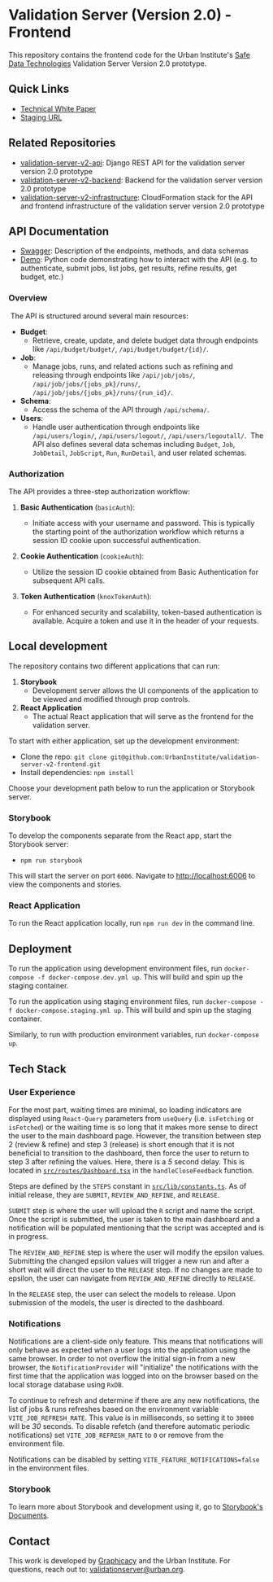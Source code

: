 # Validation Server (Version 2.0) - Frontend

This repository contains the frontend code for the Urban Institute's [Safe Data Technologies](https://www.urban.org/projects/safe-data-technologies) Validation Server Version 2.0 prototype. 

## Quick Links
- [Technical White Paper](https://www.urban.org/research/publication/privacy-preserving-validation-server-version-2) 
- [Staging URL](https://sdt-validation-server.urban.org) 

## Related Repositories

- [validation-server-v2-api](https://github.com/UrbanInstitute/validation-server-v2-api): Django REST API for the validation server version 2.0 prototype
- [validation-server-v2-backend](https://github.com/UrbanInstitute/validation-server-v2-backend): Backend for the validation server version 2.0 prototype
- [validation-server-v2-infrastructure](https://github.com/UrbanInstitute/validation-server-v2-infrastructure): CloudFormation stack for the API and frontend infrastructure of the validation server version 2.0 prototype

## API Documentation
- [Swagger](https://sdt-validation-server.urban.org/api/docs/): Description of the endpoints, methods, and data schemas
- [Demo](https://github.com/UrbanInstitute/validation-server-v2-api/blob/main/api-demo.ipynb): Python code demonstrating how to interact with the API (e.g. to authenticate, submit jobs, list jobs, get results, refine results, get budget, etc.)

### Overview
​
The API is structured around several main resources:
​
- **Budget**:
  - Retrieve, create, update, and delete budget data through endpoints like `/api/budget/budget/`, `/api/budget/budget/{id}/`.
    ​
- **Job**:
  - Manage jobs, runs, and related actions such as refining and releasing through endpoints like `/api/job/jobs/`, `/api/job/jobs/{jobs_pk}/runs/`, `/api/job/jobs/{jobs_pk}/runs/{run_id}/`.
    ​
- **Schema**:
  - Access the schema of the API through `/api/schema/`.
    ​
- **Users**:
  - Handle user authentication through endpoints like `/api/users/login/`, `/api/users/logout/`, `/api/users/logoutall/`.
    ​
    The API also defines several data schemas including `Budget`, `Job`, `JobDetail`, `JobScript`, `Run`, `RunDetail`, and user related schemas.
    ​

### Authorization

The API provides a three-step authorization workflow:

1. **Basic Authentication** (`basicAuth`):

   - Initiate access with your username and password. This is typically the starting point of the authorization workflow which returns a session ID cookie upon successful authentication.

2. **Cookie Authentication** (`cookieAuth`):
   - Utilize the session ID cookie obtained from Basic Authentication for subsequent API calls.
3. **Token Authentication** (`knoxTokenAuth`):
   - For enhanced security and scalability, token-based authentication is available. Acquire a token and use it in the header of your requests.

## Local development

The repository contains two different applications that can run:

1. **Storybook**
   - Development server allows the UI components of the application to be viewed and modified through prop controls.
2. **React Application**
   - The actual React application that will serve as the frontend for the validation server.

To start with either application, set up the development environment:

- Clone the repo: `git clone git@github.com:UrbanInstitute/validation-server-v2-frontend.git`
- Install dependencies: `npm install`

Choose your development path below to run the application or Storybook server.

### Storybook

To develop the components separate from the React app, start the Storybook server:

- `npm run storybook`

This will start the server on port `6006`.
Navigate to [http://localhost:6006](http://localhost:6006) to view the components and stories.

### React Application

To run the React application locally, run `npm run dev` in the command line. 

## Deployment

To run the application using development environment files, run `docker-compose -f docker-compose.dev.yml up`. This will build and spin up the staging container.

To run the application using staging environment files, run `docker-compose -f docker-compose.staging.yml up`. This will build and spin up the staging container.

Similarly, to run with production environment variables, run `docker-compose up`.

## Tech Stack

### User Experience

For the most part, waiting times are minimal, so loading indicators are displayed using `React-Query` parameters from `useQuery` (i.e. `isFetching` or `isFetched`) or the waiting time is so long that it makes more sense to direct the user to the main dashboard page.
However, the transition between step 2 (review & refine) and step 3 (release) is short enough that it is not beneficial to transition to the dashboard, then force the user to return to step 3 after refining the values.
Here, there is a _5_ second delay.
This is located in [`src/routes/Dashboard.tsx`](src/routes/Dashboard.tsx) in the `handleCloseFeedback` function. 

Steps are defined by the `STEPS` constant in [`src/lib/constants.ts`](src/lib/constants.ts).
As of initial release, they are `SUBMIT`, `REVIEW_AND_REFINE`, and `RELEASE`.

`SUBMIT` step is where the user will upload the `R` script and name the script.
Once the script is submitted, the user is taken to the main dashboard and a notification will be populated mentioning that the script was accepted and is in progress.

The `REVIEW_AND_REFINE` step is where the user will modify the epsilon values.
Submitting the changed epsilon values will trigger a new run and after a short wait will direct the user to the `RELEASE` step.
If no changes are made to epsilon, the user can navigate from `REVIEW_AND_REFINE` directly to `RELEASE`.

In the `RELEASE` step, the user can select the models to release.
Upon submission of the models, the user is directed to the dashboard.

### Notifications

Notifications are a client-side only feature.
This means that notifications will only behave as expected when a user logs into the application using the same browser.
In order to not overflow the initial sign-in from a new browser, the `NotificationProvider` will "initialize" the notifications with the first time that the application was logged into on the browser based on the local storage database using `RxDB`.

To continue to refresh and determine if there are any new notifications, the list of jobs & runs refreshes based on the environment variable `VITE_JOB_REFRESH_RATE`.
This value is in milliseconds, so setting it to `30000` will be _30_ seconds.
To disable refetch (and therefore automatic periodic notifications) set `VITE_JOB_REFRESH_RATE` to `0` or remove from the environment file.

Notifications can be disabled by setting `VITE_FEATURE_NOTIFICATIONS=false` in the environment files.

### Storybook

To learn more about Storybook and development using it, go to [Storybook's Documents](https://storybook.js.org/docs/react/writing-stories/introduction). 

## Contact

This work is developed by [Graphicacy](https://graphicacy.com/) and the Urban Institute. For questions, reach out to: validationserver@urban.org. 